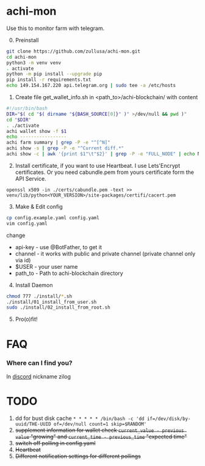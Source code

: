 # achi-mon

Use this to monitor farm with telegram.

0. Preinstall

```bash
git clone https://github.com/zullusa/achi-mon.git
cd achi-mon
python3 -m venv venv
. activate
python -m pip install --upgrade pip
pip install -r requirements.txt
echo 149.154.167.220 api.telegram.org | sudo tee -a /etc/hosts
```

1. Create file get_wallet_info.sh in <path_to>/achi-blockchain/ with content

```bash
#!/usr/bin/bash
DIR="$( cd "$( dirname "${BASH_SOURCE[0]}" )" >/dev/null && pwd )"
cd "$DIR"
. ./activate
achi wallet show -f $1
echo -----------------
achi farm summary | grep -P -e "^[^N]"
achi show -s | grep -P -e "^Current diff.*"
achi show -c | awk '{print $1"\t"$2}' | grep -P -e "FULL_NODE" | echo Nodes count: `wc -l`
```

2. Install certificate, if you want to use Heartbeat. I use Lets'Encrypt certificates. 
Or you need cabundle.pem from yours certificate form the API Service.
```
openssl x509 -in ./certs/cabundle.pem -text >> venv/lib/python<YOUR_VERSION>/site-packages/certifi/cacert.pem
```

3. Make & Edit config

```bash
cp config.example.yaml config.yaml
vim config.yaml
```
change
- api-key - use @BotFather, to get it
- channel - it works with public and private channel (private channel only via id)
- $USER - your user name
- path_to - Path to achi-blockchain directory

4. Install Daemon

```bash
chmod 777 ./install/*.sh
./install/01_install_from_user.sh
sudo ./install/02_install_from_root.sh
```

5. Pro(o)fit!

# FAQ
### Where can I find you?
In [discord](https://discord.gg/DZhBc5pCng) nickname zilog


# TODO
1. dd for bust disk cache `* * * * * /bin/bash -c 'dd if=/dev/disk/by-uuid/THE-UUID of=/dev/null count=1 skip=$RANDOM'`
2. ~~supplement information for wallet check `current_value - previous value` "growing"
and `current_time - previous_time` "expected time"~~
3. ~~switch off polling in config.yaml~~
4. ~~Heartbeat~~
5. ~~Different notification settings for different pollings~~
